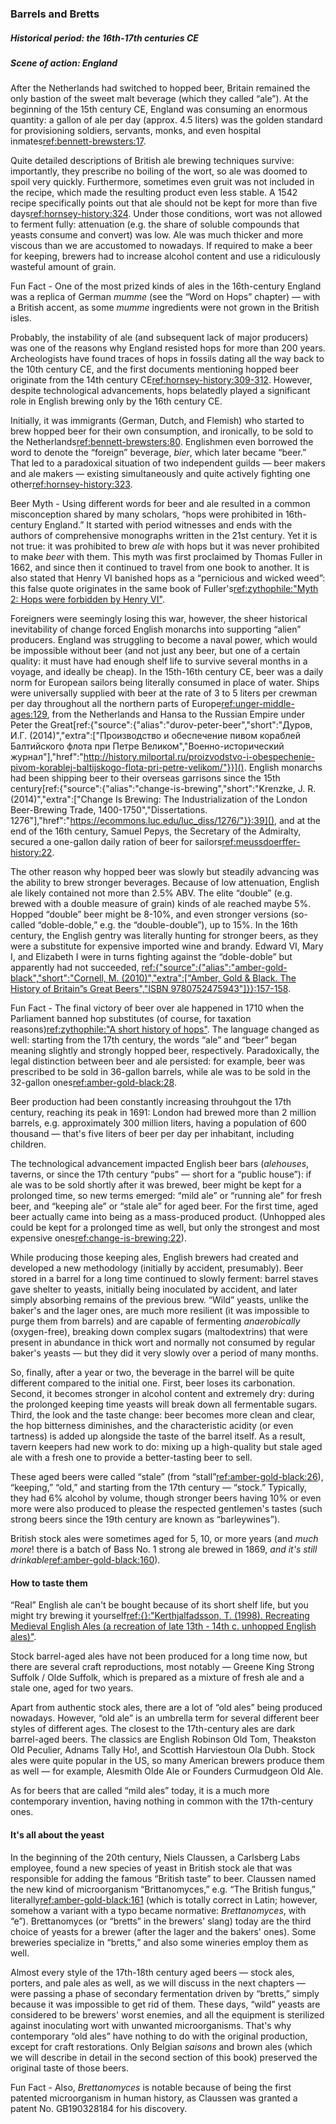 ### Barrels and Bretts
##### Historical period: the 16th-17th centuries CE
##### Scene of action: England

After the Netherlands had switched to hopped beer, Britain remained the only bastion of the sweet malt beverage (which they called “ale”). At the beginning of the 15th century CE, England was consuming an enormous quantity: a gallon of ale per day (approx. 4.5 liters) was the golden standard for provisioning soldiers, servants, monks, and even hospital inmates[ref:bennett-brewsters:17]().

Quite detailed descriptions of British ale brewing techniques survive: importantly, they prescribe no boiling of the wort, so ale was doomed to spoil very quickly. Furthermore, sometimes even gruit was not included in the recipe, which made the resulting product even less stable. A 1542 recipe specifically points out that ale should not be kept for more than five days[ref:hornsey-history:324](). Under those conditions, wort was not allowed to ferment fully: attenuation (e.g. the share of soluble compounds that yeasts consume and convert) was low. Ale was much thicker and more viscous than we are accustomed to nowadays. If required to make a beer for keeping, brewers had to increase alcohol content and use a ridiculously wasteful amount of grain.

Fun Fact - One of the most prized kinds of ales in the 16th-century England was a replica of German *mumme* (see the “Word on Hops” chapter) — with a British accent, as some *mumme* ingredients were not grown in the British isles.

Probably, the instability of ale (and subsequent lack of major producers) was one of the reasons why England resisted hops for more than 200 years. Archeologists have found traces of hops in fossils dating all the way back to the 10th century CE, and the first documents mentioning hopped beer originate from the 14th century CE[ref:hornsey-history:309-312](). However, despite technological advancements, hops belatedly played a significant role in English brewing only by the 16th century CE.

Initially, it was immigrants (German, Dutch, and Flemish) who started to brew hopped beer for their own consumption, and ironically, to be sold to the Netherlands[ref:bennett-brewsters:80](). Englishmen even borrowed the word to denote the “foreign” beverage, *bier*, which later became “beer.” That led to a paradoxical situation of two independent guilds — beer makers and ale makers — existing simultaneously and quite actively fighting one other[ref:hornsey-history:323]().

Beer Myth - Using different words for beer and ale resulted in a common misconception shared by many scholars, “hops were prohibited in 16th-century England.” It started with period witnesses and ends with the authors of comprehensive monographs written in the 21st century. Yet it is not true: it was prohibited to brew *ale* with hops but it was never prohibited to make *beer* with them. This myth was first proclaimed by Thomas Fuller in 1662, and since then it continued to travel from one book to another. It is also stated that Henry VI banished hops as a “pernicious and wicked weed”: this false quote originates in the same book of Fuller's[ref:zythophile:"Myth 2: Hops were forbidden by Henry VI"](https://zythophile.co.uk/false-ale-quotes/myth-two-hops-were-forbidden-by-henry-vi/).

Foreigners were seemingly losing this war, however, the sheer historical inevitability of change forced English monarchs into supporting “alien” producers. England was struggling to become a naval power, which would be impossible without beer (and not just any beer, but one of a certain quality: it must have had enough shelf life to survive several months in a voyage, and ideally be cheap). In the 15th-16th century CE, beer was a daily norm for European sailors being literally consumed in place of water. Ships were universally supplied with beer at the rate of 3 to 5 liters per crewman per day throughout all the northern parts of Europe[ref:unger-middle-ages:129](), from the Netherlands and Hansa to the Russian Empire under Peter the Great[ref:{"source":{"alias":"durov-peter-beer","short":"Дуров, И.Г. (2014)","extra":["Производство и обеспечение пивом кораблей Балтийского флота при Петре Великом","Военно-исторический журнал"],"href":"http://history.milportal.ru/proizvodstvo-i-obespechenie-pivom-korablej-baltijskogo-flota-pri-petre-velikom/"}}](). English monarchs had been shipping beer to their overseas garrisons since the 15th century[ref:{"source":{"alias":"change-is-brewing","short":"Krenzke, J. R. (2014)","extra":["Change Is Brewing: The Industrialization of the London Beer-Brewing Trade, 1400-1750","Dissertations. 1276"],"href":"https://ecommons.luc.edu/luc_diss/1276/"}}:39](), and at the end of the 16th century, Samuel Pepys, the Secretary of the Admiralty, secured a one-gallon daily ration of beer for sailors[ref:meussdoerffer-history:22]().

The other reason why hopped beer was slowly but steadily advancing was the ability to brew stronger beverages. Because of low attenuation, English ale likely contained not more than 2.5% ABV. The elite “double” (e.g. brewed with a double measure of grain) kinds of ale reached maybe 5%. Hopped “double” beer might be 8-10%, and even stronger versions (so-called “doble-doble,” e.g. the “double-double”), up to 15%. In the 16th century, the English gentry was literally hunting for stronger beers, as they were a substitute for expensive imported wine and brandy. Edward VI, Mary I, and Elizabeth I were in turns fighting against the “doble-doble” but apparently had not succeeded, [ref:{"source":{"alias":"amber-gold-black","short":"Cornell, M. (2010)","extra":["Amber, Gold & Black. The History of Britain”s Great Beers","ISBN 9780752475943"]}}:157-158]().

Fun Fact - The final victory of beer over ale happened in 1710 when the Parliament banned hop substitutes (of course, for taxation reasons)[ref:zythophile:"A short history of hops"](https://zythophile.co.uk/2009/11/20/a-short-history-of-hops/). The language changed as well: starting from the 17th century, the words “ale” and “beer” began meaning slightly and strongly hopped beer, respectively. Paradoxically, the legal distinction between beer and ale persisted: for example, beer was prescribed to be sold in 36-gallon barrels, while ale was to be sold in the 32-gallon ones[ref:amber-gold-black:28]().

Beer production had been constantly increasing throuhgout the 17th century, reaching its peak in 1691: London had brewed more than 2 million barrels, e.g. approximately 300 million liters, having a population of 600 thousand — that's five liters of beer per day per inhabitant, including children.

The technological advancement impacted English beer bars (*alehouses*, taverns, or since the 17th century “pubs” — short for a “public house”): if ale was to be sold shortly after it was brewed, beer might be kept for a prolonged time, so new terms emerged: “mild ale” or “running ale” for fresh beer, and “keeping ale” or “stale ale” for aged beer. For the first time, aged beer actually came into being as a mass-produced product. (Unhopped ales could be kept for a prolonged time as well, but only the strongest and most expensive ones[ref:change-is-brewing:22]()).

While producing those keeping ales, English brewers had created and developed a new methodology (initially by accident, presumably). Beer stored in a barrel for a long time continued to slowly ferment: barrel staves gave shelter to yeasts, initially being inoculated by accident, and later simply absorbing remains of the previous brew. “Wild” yeasts, unlike the baker's and the lager ones, are much more resilient (it was impossible to purge them from barrels) and are capable of fermenting *anaerobically* (oxygen-free), breaking down complex sugars (maltodextrins) that were present in abundance in thick wort and normally not consumed by regular baker's yeasts — but they did it very slowly over a period of many months.

So, finally, after a year or two, the beverage in the barrel will be quite different compared to the initial one. First, beer loses its carbonation. Second, it becomes stronger in alcohol content and extremely dry: during the prolonged keeping time yeasts will break down all fermentable sugars. Third, the look and the taste change: beer becomes more clean and clear, the hop bitterness diminishes, and the characteristic acidity (or even tartness) is added up alongside the taste of the barrel itself. As a result, tavern keepers had new work to do: mixing up a high-quality but stale aged ale with a fresh one to provide a better-tasting beer to sell.

These aged beers were called “stale” (from “stall”[ref:amber-gold-black:26]()), “keeping,” “old,” and starting from the 17th century — “stock.” Typically, they had 6% alcohol by volume, though stronger beers having 10% or even more were also produced to please the respected gentlemen's tastes (such strong beers since the 19th century are known as “barleywines”).

British stock ales were sometimes aged for 5, 10, or more years (and *much more*! there is a batch of Bass No. 1 strong ale brewed in 1869, *and it's still drinkable*[ref:amber-gold-black:160]()).

#### How to taste them

“Real” English ale can't be bought because of its short shelf life, but you might try brewing it yourself[ref:{}:"Kerthjalfadsson, T. (1998). Recreating Medieval English Ales (a recreation of late 13th - 14th c. unhopped English ales)"](https://www.cs.cmu.edu/~pwp/tofi/medieval_english_ale.html).

Stock barrel-aged ales have not been produced for a long time now, but there are several craft reproductions, most notably — Greene King Strong Suffolk / Olde Suffolk, which is prepared as a mixture of fresh ale and a stale one, aged for two years.

Apart from authentic stock ales, there are a lot of “old ales” being produced nowadays. However, “old ale” is an umbrella term for several different beer styles of different ages. The closest to the 17th-century ales are dark barrel-aged beers. The classics are English Robinson Old Tom, Theakston Old Peculier, Adnams Tally Ho!, and Scottish Harviestoun Ola Dubh. Stock ales were quite popular in the US, so many American brewers produce them as well — for example, Alesmith Olde Ale or Founders Curmudgeon Old Ale.

As for beers that are called “mild ales” today, it is a much more contemporary invention, having nothing in common with the 17th-century ones.

#### It's all about the yeast

In the beginning of the 20th century, Niels Claussen, a Carlsberg Labs employee, found a new species of yeast in British stock ale that was responsible for adding the famous “British taste” to beer. Claussen named the new kind of microorganism “Brittanomyces,” e.g. “The British fungus,” literally[ref:amber-gold-black:161]() (which is totally correct in Latin; however, somehow a variant with a typo became normative: *Brettanomyces*, with “e”). Brettanomyces (or “bretts” in the brewers' slang) today are the third choice of yeasts for a brewer (after the lager and the bakers' ones). Some breweries specialize in “bretts,” and also some wineries employ them as well.

Almost every style of the 17th-18th century aged beers — stock ales, porters, and pale ales as well, as we will discuss in the next chapters — were passing a phase of secondary fermentation driven by “bretts,” simply because it was impossible to get rid of them. These days, “wild” yeasts are considered to be brewers' worst enemies, and all the equipment is sterilized against inoculating wort with unwanted microorganisms. That's why contemporary “old ales” have nothing to do with the original production, except for craft restorations. Only Belgian *saisons* and brown ales (which we will describe in detail in the second section of this book) preserved the original taste of those beers.

Fun Fact - Also, *Brettanomyces* is notable because of being the first patented microorganism in human history, as Claussen was granted a patent No. GB190328184 for his discovery.